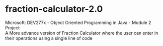 # fraction-calculator-2.0
Microsoft: DEV277x - Object Oriented Programming in Java - Module 2 Project                                             
A More advance version of Fraction Calculator where the user can enter in their operations using a single line of code

